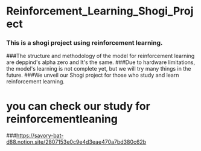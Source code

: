 # Reinforcement_Learning_Shogi_Project

### This is a shogi project using reinforcement learning.
###The structure and methodology of the model for reinforcement learning are deppind's alpha zero and It's the same.
###Due to hardware limitations, the model's learning is not complete yet, but we will try many things in the future.
###We unveil our Shogi project for those who study and learn reinforcement learning.

# you can check our study for reinforcementleaning
###https://savory-bat-d88.notion.site/2807153e0c9e4d3eae470a7bd380c62b
